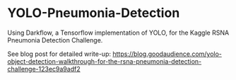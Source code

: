 # YOLO-Pneumonia-Detection
Using Darkflow, a Tensorflow implementation of YOLO, for the Kaggle RSNA Pneumonia Detection Challenge. 

See blog post for detailed write-up:
https://blog.goodaudience.com/yolo-object-detection-walkthrough-for-the-rsna-pneumonia-detection-challenge-123ec9a9adf2
